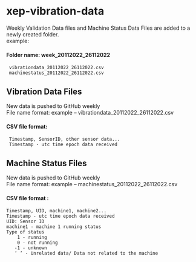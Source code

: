 # xep-vibration-data

Weekly Validation Data files and Machine Status Data Files are added to a newly created folder. \
example:
#### Folder name:  week_20112022_26112022 
     vibrationdata_20112022_26112022.csv 
     machinestatus_20112022_26112022.csv  
                     
## Vibration Data Files
New data is pushed to GitHub weekly <br>
File name format: example – vibrationdata_20112022_26112022.csv <br>
#### CSV file format:
     Timestamp, SensorID, other sensor data... 
     Timestamp - utc time epoch data received

## Machine Status Files
New data is pushed to GitHub weekly <br>
File name format: example – machinestatus_20112022_26112022.csv <br>
#### CSV file format :
    Timestamp, UID, machine1, machine2...
    Timestamp - utc time epoch data received
    UID: Sensor ID
    machine1 - machine 1 running status
    Type of status
        1 - running
        0 - not running
       -1 - unknown
       ‘ ‘ - Unrelated data/ Data not related to the machine

 


